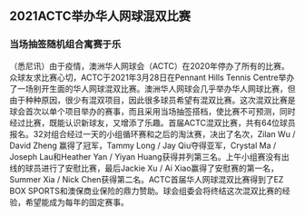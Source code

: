 <h2>2021ACTC举办华人网球混双比赛</h2>
<h3>当场抽签随机组合寓赛于乐</h3>

<p>（悉尼讯）由于疫情，澳洲华人网球会（ACTC）在2020年停办了所有的比赛。众球友求比赛心切，ACTC于2021年3月28日在Pennant Hills Tennis Centre举办了一场别开生面的华人网球混双比赛。澳洲华人网球会几乎举办华人网球比赛，但由于种种原因，很少有混双项目，因此很多球员希望有混双比赛。这次混双比赛是球会首次以单个项目举办的赛事，而且采用当场抽签搭档，使比赛不可预测，同时经过比赛，既能认识新球友，又增添了乐趣。首届ACTC混双比赛，共有64位球员报名。32对组合经过一天的小组循环赛和之后的淘汰赛，决出了名次，Zilan Wu / David Zheng 赢得了冠军，Tammy Long / Jay Qiu夺得亚军，Crystal Ma / Joseph Lau和Heather Yan / Yiyan Huang获得并列第三名。上午小组赛没有出线的球员进行了安慰比赛，最后Jackie Xu / Ai Xiao赢得了安慰赛的第一名，Summer Xia / Nick Chen获得第二名。ACTC首届华人网球混双比赛得到了EZ BOX SPORTS和澳保商业保险的鼎力赞助。球会组委会将终结这次混双比赛的经验，希望能成为每年的固定赛事。</p>

<p></p>
